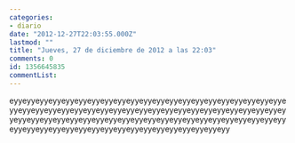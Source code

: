 ```yaml
---
categories:
- diario
date: "2012-12-27T22:03:55.000Z"
lastmod: ""
title: "Jueves, 27 de diciembre de 2012 a las 22:03"
comments: 0
id: 1356645835
commentList:
---
```


eyyeyyeyyeyyeyyeyyeyyeyyeyyeyyeyyeyyeyyeyyeyyeyyeyyeyyeyyeyyeyyeyyeyyeyyeyyeyyeyyeyyeyyeyyeyyeyyeyyeyyeyyeyyeyyeyyeyyeyyeyyeyyeyyeyyeyyeyyeyyeyyeyyeyyeyyeyyeyyeyyeyyeyyeyyeyyeyyeyyeyyeyyeyyeyyeyyeyyeyyeyyeyyeyyeyyeyyeyyeyyeyyeyyeyyeyyeyyeyyeyy